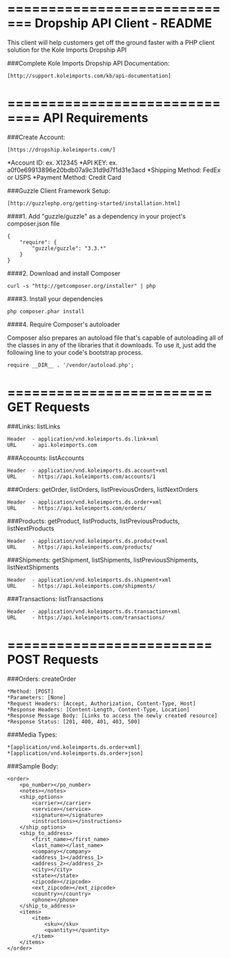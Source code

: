 =============================
Dropship API Client - README
=============================

This client will help customers get off the ground faster with a PHP client solution for the Kole Imports Dropship API

###Complete Kole Imports Dropship API Documentation:

	[http://support.koleimports.com/kb/api-documentation]

==============================
API Requirements
==============================

###Create Account:

	[https://dropship.koleimports.com/]

*Account ID: ex. X12345
*API KEY: ex. a0f0e69913896e20bdb07a9c31d9d7f1d31e3acd
*Shipping Method: FedEx or USPS
*Payment Method: Credit Card

###Guzzle Client Framework Setup:

	[http://guzzlephp.org/getting-started/installation.html]

####1. Add "guzzle/guzzle" as a dependency in your project's composer.json file

	{
		"require": {
			"guzzle/guzzle": "3.3.*"
		}
	}

####2. Download and install Composer

	curl -s "http://getcomposer.org/installer" | php

####3. Install your dependencies

	php composer.phar install

####4. Require Composer's autoloader

Composer also prepares an autoload file that's capable of autoloading all of the classes in any of the libraries that it downloads. To use it, just add the following line to your code's bootstrap process.

	require __DIR__ . '/vendor/autoload.php';

=========================
GET Requests
=========================

###Links: listLinks

	Header	- application/vnd.koleimports.ds.link+xml
	URL		- api.koleimports.com

###Accounts: listAccounts

	Header	- application/vnd.koleimports.ds.account+xml
	URL		- https://api.koleimports.com/accounts/1

###Orders: getOrder, listOrders, listPreviousOrders, listNextOrders


	Header	- application/vnd.koleimports.ds.order+xml
	URL		- https://api.koleimports.com/orders/

###Products: getProduct, listProducts, listPreviousProducts, listNextProducts


	Header	- application/vnd.koleimports.ds.product+xml
	URL		- https://api.koleimports.com/products/

###Shipments: getShipment, listShipments, listPreviousShipments, listNextShipments

	Header	- application/vnd.koleimports.ds.shipment+xml
	URL		- https://api.koleimports.com/shipments/

###Transactions: listTransactions

	Header	- application/vnd.koleimports.ds.transaction+xml
	URL		- https://api.koleimports.com/transactions/

=========================
POST Requests
=========================

###Orders: createOrder

	*Method: [POST]
	*Parameters: [None]
	*Request Headers: [Accept, Authorization, Content-Type, Host]
	*Response Headers: [Content-Length, Content-Type, Location]
	*Response Message Body: [Links to access the newly created resource]
	*Response Status: [201, 400, 401, 403, 500]

###Media Types:


	*[application/vnd.koleimports.ds.order+xml]
	*[application/vnd.koleimports.ds.order+json]

###Sample Body:

	<order>
		<po_number></po_number>
		<notes></notes>
		<ship_options>
			<carrier></carrier>
			<service></service>
			<signature></signature>
			<instructions></instructions>
		</ship_options>
		<ship_to_address>
			<first_name></first_name>
			<last_name></last_name>
			<company></company>
			<address_1></address_1>
			<address_2></address_2>
			<city></city>
			<state></state>
			<zipcode></zipcode>
			<ext_zipcode></ext_zipcode>
			<country></country>
			<phone></phone>
		</ship_to_address>
		<items>
			<item>
				<sku></sku>
				<quantity></quantity>
			</item>
		</items>
	</order>


